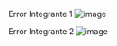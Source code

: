 Error Integrante 1
![image](https://github.com/user-attachments/assets/8e2d1eef-f315-4832-b054-c4c100b8df98)

Error Integrante 2
![image](https://github.com/user-attachments/assets/be10b573-fbc7-434b-95da-616305ed3d54)


